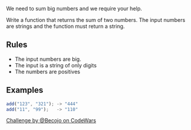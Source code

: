 We need to sum big numbers and we require your help.

Write a function that returns the sum of two numbers. The input numbers are strings and the function must return a string.

## Rules

- The input numbers are big.
- The input is a string of only digits
- The numbers are positives

## Examples

```js
add("123", "321"); -> "444"
add("11", "99");   -> "110"
```

[Challenge by @Becojo on CodeWars](https://www.codewars.com/kata/525f4206b73515bffb000b21/)
